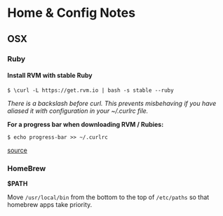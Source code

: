 # Home & Config Notes

## OSX

### Ruby

#### Install RVM with stable Ruby

    $ \curl -L https://get.rvm.io | bash -s stable --ruby
   
*There is a backslash before curl. This prevents misbehaving if you have aliased it with configuration in your ~/.curlrc file.*

__For a progress bar when downloading RVM / Rubies:__

    $ echo progress-bar >> ~/.curlrc

[source](https://rvm.io/rvm/install)

### HomeBrew

__$PATH__

Move `/usr/local/bin` from the bottom to the top of `/etc/paths` so that homebrew apps take priority.
